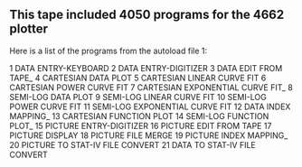 This tape included 4050 programs for the 4662 plotter
------
Here is a list of the programs from the autoload file 1:

 1      DATA ENTRY-KEYBOARD
 2      DATA ENTRY-DIGITIZER
 3      DATA EDIT FROM TAPE_
 4      CARTESIAN DATA PLOT
 5      CARTESIAN LINEAR CURVE FIT
 6      CARTESIAN POWER CURVE FIT
 7      CARTESIAN EXPONENTIAL CURVE FIT_
 8      SEMI-LOG DATA PLOT
 9      SEMI-LOG LINEAR CURVE FIT
10      SEMI-LOG POWER CURVE FIT
11      SEMI-LOG EXPONENTIAL CURVE FIT
12      DATA INDEX MAPPING_
13      CARTESIAN FUNCTION PLOT
14      SEMI-LOG FUNCTION PLOT_
15      PICTURE ENTRY-DIGITIZER
16      PICTURE EDIT FROM TAPE
17      PICTURE DISPLAY
18      PICTURE FILE MERGE
19      PICTURE INDEX MAPPING_
20      PICTURE TO STAT-IV FILE CONVERT
21      DATA TO STAT-IV FILE CONVERT
